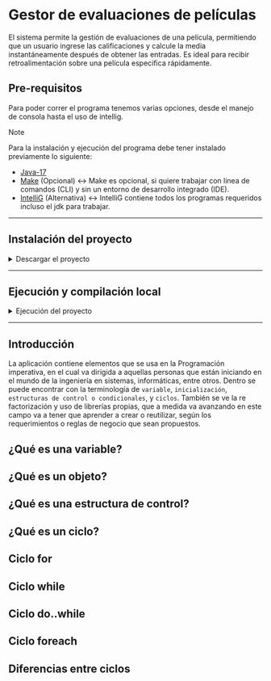 # Gestor de evaluaciones de películas

El sistema permite la gestión de evaluaciones de una película, permitiendo que un usuario ingrese las calificaciones y calcule la media instantáneamente después de obtener las entradas. Es ideal para recibir retroalimentación sobre una película especifica rápidamente.


## Pre-requisitos

Para poder correr el programa tenemos varias opciones, desde el manejo de consola hasta el uso de intellig.

> [!NOTE] 
> Para la instalación y ejecución del programa debe tener instalado previamente lo siguiente:

* [Java-17](https://www.oracle.com/java/technologies/javase/jdk17-archive-downloads.html)
* [Make](https://gnuwin32.sourceforge.net/packages/make.htm) (Opcional) <-> Make es opcional, si quiere trabajar con linea de comandos (CLI) y sin un entorno de desarrollo integrado (IDE).
* [IntelliG](https://www.jetbrains.com/idea/download/) (Alternativa) <-> IntelliG contiene todos los programas requeridos incluso el jdk para trabajar.

---
## Instalación del proyecto
<details>
<summary>Descargar el proyecto</summary>

Para esto vamos a utilizar la CLI.

**En Gnu-Linux/MacOS/windows:**
```
git clone https://github.com/jeirf12/curso-alura -b clase-01
```
</details>

---
## Ejecución y compilación local

<details>
<summary>Ejecución del proyecto</summary>

Para la instalación tenemos varias maneras.

> CLI

En primer lugar, nos ubicamos en la raíz del proyecto y vamos a ejecutar el siguiente comando para compilar y ejecutar el proyecto.

**En linux/MacOS/windows:**
```
make
```

Con el comando anterior puede compilar y ejecutar al mismo tiempo; sin embargo, si ya compilo el proyecto y quiere solo ejecutarlo, puede utilizar el siguiente comando:
```
make run
```

> IntelliG

* En caso de utilizar el IDE intellig, solo es buscar la opción abrir proyecto y seleccionan la carpeta donde esta guardado el proyecto en su pc.

* En segundo lugar, es buscar el botón ejecutar; que es de color verde con un icono de reproducir.

</details>

---
## Introducción

La aplicación contiene elementos que se usa en la Programación imperativa, 
en el cual va dirigida a aquellas personas que están iniciando en el mundo de la ingeniería en sistemas, informáticas, entre otros.
Dentro se puede encontrar con la terminología de `variable`, `inicialización`, `estructuras de control o condicionales`, y `ciclos`.
También se ve la re factorización y uso de librerías propias, que a medida va avanzando en este campo
va a tener que aprender a crear o reutilizar, según los requerimientos o reglas de negocio que sean propuestos.

## ¿Qué es una variable?
## ¿Qué es un objeto?
## ¿Qué es una estructura de control?
## ¿Qué es un ciclo?
## Ciclo for
## Ciclo while
## Ciclo do..while
## Ciclo foreach
## Diferencias entre ciclos
